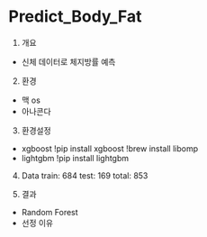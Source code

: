 # Predict_Body_Fat
1. 개요
- 신체 데이터로 체지방률 예측

2. 환경
- 맥 os
- 아나콘다

3. 환경설정
- xgboost
    !pip install xgboost
    !brew install libomp
- lightgbm
    !pip install lightgbm

4. Data
train: 684
test: 169
total: 853

5. 결과
- Random Forest
- 선정 이유